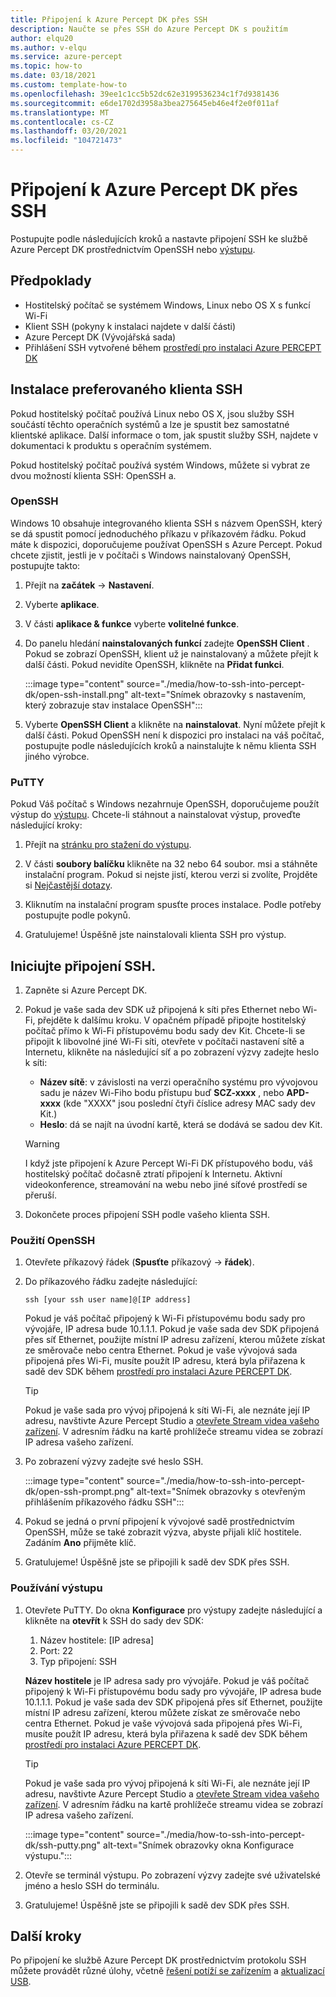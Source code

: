 ```yaml
---
title: Připojení k Azure Percept DK přes SSH
description: Naučte se přes SSH do Azure Percept DK s použitím
author: elqu20
ms.author: v-elqu
ms.service: azure-percept
ms.topic: how-to
ms.date: 03/18/2021
ms.custom: template-how-to
ms.openlocfilehash: 39ee1c1cc5b52dc62e3199536234c1f7d9381436
ms.sourcegitcommit: e6de1702d3958a3bea275645eb46e4f2e0f011af
ms.translationtype: MT
ms.contentlocale: cs-CZ
ms.lasthandoff: 03/20/2021
ms.locfileid: "104721473"
---
```

# <a name="connect-to-your-azure-percept-dk-over-ssh"></a>Připojení k Azure Percept DK přes SSH

Postupujte podle následujících kroků a nastavte připojení SSH ke službě Azure Percept DK prostřednictvím OpenSSH nebo [výstupu](https://www.chiark.greenend.org.uk/~sgtatham/putty/latest.html).

## <a name="prerequisites"></a>Předpoklady

- Hostitelský počítač se systémem Windows, Linux nebo OS X s funkcí Wi-Fi
- Klient SSH (pokyny k instalaci najdete v další části)
- Azure Percept DK (Vývojářská sada)
- Přihlášení SSH vytvořené během [prostředí pro instalaci Azure PERCEPT DK](./quickstart-percept-dk-set-up.md)

## <a name="install-your-preferred-ssh-client"></a>Instalace preferovaného klienta SSH

Pokud hostitelský počítač používá Linux nebo OS X, jsou služby SSH součástí těchto operačních systémů a lze je spustit bez samostatné klientské aplikace. Další informace o tom, jak spustit služby SSH, najdete v dokumentaci k produktu s operačním systémem.

Pokud hostitelský počítač používá systém Windows, můžete si vybrat ze dvou možností klienta SSH: OpenSSH a.

### <a name="openssh"></a>OpenSSH

Windows 10 obsahuje integrovaného klienta SSH s názvem OpenSSH, který se dá spustit pomocí jednoduchého příkazu v příkazovém řádku. Pokud máte k dispozici, doporučujeme používat OpenSSH s Azure Percept. Pokud chcete zjistit, jestli je v počítači s Windows nainstalovaný OpenSSH, postupujte takto:

1. Přejít na **začátek**  ->  **Nastavení**.

1. Vyberte **aplikace**.

1. V části **aplikace & funkce** vyberte **volitelné funkce**.

1. Do panelu hledání **nainstalovaných funkcí** zadejte **OpenSSH Client** . Pokud se zobrazí OpenSSH, klient už je nainstalovaný a můžete přejít k další části. Pokud nevidíte OpenSSH, klikněte na **Přidat funkci**.

    :::image type="content" source="./media/how-to-ssh-into-percept-dk/open-ssh-install.png" alt-text="Snímek obrazovky s nastavením, který zobrazuje stav instalace OpenSSH":::

1. Vyberte **OpenSSH Client** a klikněte na **nainstalovat**. Nyní můžete přejít k další části. Pokud OpenSSH není k dispozici pro instalaci na váš počítač, postupujte podle následujících kroků a nainstalujte k němu klienta SSH jiného výrobce.

### <a name="putty"></a>PuTTY

Pokud Váš počítač s Windows nezahrnuje OpenSSH, doporučujeme použít výstup do [výstupu](https://www.chiark.greenend.org.uk/~sgtatham/putty/latest.html). Chcete-li stáhnout a nainstalovat výstup, proveďte následující kroky:

1. Přejít na [stránku pro stažení do výstupu](https://www.chiark.greenend.org.uk/~sgtatham/putty/latest.html).

1. V části **soubory balíčku** klikněte na 32 nebo 64 soubor. msi a stáhněte instalační program. Pokud si nejste jistí, kterou verzi si zvolíte, Projděte si [Nejčastější dotazy](https://www.chiark.greenend.org.uk/~sgtatham/putty/faq.html#faq-32bit-64bit).

1. Kliknutím na instalační program spusťte proces instalace. Podle potřeby postupujte podle pokynů.

1. Gratulujeme! Úspěšně jste nainstalovali klienta SSH pro výstup.

## <a name="initiate-the-ssh-connection"></a>Iniciujte připojení SSH.

1. Zapněte si Azure Percept DK.

1. Pokud je vaše sada dev SDK už připojená k síti přes Ethernet nebo Wi-Fi, přejděte k dalšímu kroku. V opačném případě připojte hostitelský počítač přímo k Wi-Fi přístupovému bodu sady dev Kit. Chcete-li se připojit k libovolné jiné Wi-Fi síti, otevřete v počítači nastavení sítě a Internetu, klikněte na následující síť a po zobrazení výzvy zadejte heslo k síti:

    - **Název sítě**: v závislosti na verzi operačního systému pro vývojovou sadu je název Wi-Fiho bodu přístupu buď **SCZ-xxxx** , nebo **APD-xxxx** (kde "XXXX" jsou poslední čtyři číslice adresy MAC sady dev Kit.)
    - **Heslo**: dá se najít na úvodní kartě, která se dodává se sadou dev Kit.

    > [!WARNING]
    > I když jste připojení k Azure Percept Wi-Fi DK přístupového bodu, váš hostitelský počítač dočasně ztratí připojení k Internetu. Aktivní videokonference, streamování na webu nebo jiné síťové prostředí se přeruší.

1. Dokončete proces připojení SSH podle vašeho klienta SSH.

### <a name="using-openssh"></a>Použití OpenSSH

1. Otevřete příkazový řádek (**Spusťte** příkazový  ->  **řádek**).

1. Do příkazového řádku zadejte následující:

    ```console
    ssh [your ssh user name]@[IP address]
    ```

    Pokud je váš počítač připojený k Wi-Fi přístupovému bodu sady pro vývojáře, IP adresa bude 10.1.1.1. Pokud je vaše sada dev SDK připojená přes síť Ethernet, použijte místní IP adresu zařízení, kterou můžete získat ze směrovače nebo centra Ethernet. Pokud je vaše vývojová sada připojená přes Wi-Fi, musíte použít IP adresu, která byla přiřazena k sadě dev SDK během [prostředí pro instalaci Azure PERCEPT DK](./quickstart-percept-dk-set-up.md).

    > [!TIP]
    > Pokud je vaše sada pro vývoj připojená k síti Wi-Fi, ale neznáte její IP adresu, navštivte Azure Percept Studio a [otevřete Stream videa vašeho zařízení](./how-to-view-video-stream.md). V adresním řádku na kartě prohlížeče streamu videa se zobrazí IP adresa vašeho zařízení.

1. Po zobrazení výzvy zadejte své heslo SSH.

    :::image type="content" source="./media/how-to-ssh-into-percept-dk/open-ssh-prompt.png" alt-text="Snímek obrazovky s otevřeným přihlášením příkazového řádku SSH":::

1. Pokud se jedná o první připojení k vývojové sadě prostřednictvím OpenSSH, může se také zobrazit výzva, abyste přijali klíč hostitele. Zadáním **Ano** přijměte klíč.

1. Gratulujeme! Úspěšně jste se připojili k sadě dev SDK přes SSH.

### <a name="using-putty"></a>Používání výstupu

1. Otevřete PuTTY. Do okna **Konfigurace** pro výstupy zadejte následující a klikněte na **otevřít** k SSH do sady dev SDK:

    1. Název hostitele: [IP adresa]
    1. Port: 22
    1. Typ připojení: SSH

    **Název hostitele** je IP adresa sady pro vývojáře. Pokud je váš počítač připojený k Wi-Fi přístupovému bodu sady pro vývojáře, IP adresa bude 10.1.1.1. Pokud je vaše sada dev SDK připojená přes síť Ethernet, použijte místní IP adresu zařízení, kterou můžete získat ze směrovače nebo centra Ethernet. Pokud je vaše vývojová sada připojená přes Wi-Fi, musíte použít IP adresu, která byla přiřazena k sadě dev SDK během [prostředí pro instalaci Azure PERCEPT DK](./quickstart-percept-dk-set-up.md).

    > [!TIP]
    > Pokud je vaše sada pro vývoj připojená k síti Wi-Fi, ale neznáte její IP adresu, navštivte Azure Percept Studio a [otevřete Stream videa vašeho zařízení](./how-to-view-video-stream.md). V adresním řádku na kartě prohlížeče streamu videa se zobrazí IP adresa vašeho zařízení.

    :::image type="content" source="./media/how-to-ssh-into-percept-dk/ssh-putty.png" alt-text="Snímek obrazovky okna Konfigurace výstupu.":::

1. Otevře se terminál výstupu. Po zobrazení výzvy zadejte své uživatelské jméno a heslo SSH do terminálu.

1. Gratulujeme! Úspěšně jste se připojili k sadě dev SDK přes SSH.

## <a name="next-steps"></a>Další kroky

Po připojení ke službě Azure Percept DK prostřednictvím protokolu SSH můžete provádět různé úlohy, včetně [řešení potíží se zařízením](./troubleshoot-dev-kit.md) a [aktualizací USB](./how-to-update-via-usb.md).